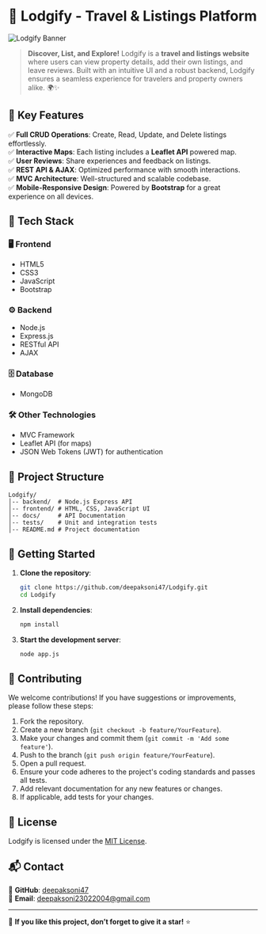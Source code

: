 # 🏡 Lodgify - Travel & Listings Platform

![Lodgify Banner](https://via.placeholder.com/1200x400?text=Lodgify)

> **Discover, List, and Explore!** Lodgify is a **travel and listings website** where users can view property details, add their own listings, and leave reviews. Built with an intuitive UI and a robust backend, Lodgify ensures a seamless experience for travelers and property owners alike. 🌍✨

## 🚀 Key Features

✅ **Full CRUD Operations**: Create, Read, Update, and Delete listings effortlessly.  
✅ **Interactive Maps**: Each listing includes a **Leaflet API** powered map.  
✅ **User Reviews**: Share experiences and feedback on listings.  
✅ **REST API & AJAX**: Optimized performance with smooth interactions.  
✅ **MVC Architecture**: Well-structured and scalable codebase.  
✅ **Mobile-Responsive Design**: Powered by **Bootstrap** for a great experience on all devices.

## 🎨 Tech Stack

### 🖥️ **Frontend**

- HTML5
- CSS3
- JavaScript
- Bootstrap

### ⚙️ **Backend**

- Node.js
- Express.js
- RESTful API
- AJAX

### 🗄️ **Database**

- MongoDB

### 🛠️ **Other Technologies**

- MVC Framework
- Leaflet API (for maps)
- JSON Web Tokens (JWT) for authentication

## 📂 Project Structure

```
Lodgify/
│-- backend/  # Node.js Express API
│-- frontend/ # HTML, CSS, JavaScript UI
│-- docs/     # API Documentation
│-- tests/    # Unit and integration tests
│-- README.md # Project documentation
```

## 🚀 Getting Started

1. **Clone the repository**:
   ```sh
   git clone https://github.com/deepaksoni47/Lodgify.git
   cd Lodgify
   ```
2. **Install dependencies**:
   ```sh
   npm install
   ```
3. **Start the development server**:
   ```sh
   node app.js
   ```

## 🤝 Contributing

We welcome contributions! If you have suggestions or improvements, please follow these steps:

1. Fork the repository.
2. Create a new branch (`git checkout -b feature/YourFeature`).
3. Make your changes and commit them (`git commit -m 'Add some feature'`).
4. Push to the branch (`git push origin feature/YourFeature`).
5. Open a pull request.
6. Ensure your code adheres to the project's coding standards and passes all tests.
7. Add relevant documentation for any new features or changes.
8. If applicable, add tests for your changes.

## 📜 License

Lodgify is licensed under the [MIT License](LICENSE).

## 📬 Contact

📌 **GitHub**: [deepaksoni47](https://github.com/deepaksoni47)  
📌 **Email**: deepaksoni23022004@gmail.com

---

🌟 **If you like this project, don’t forget to give it a star!** ⭐
